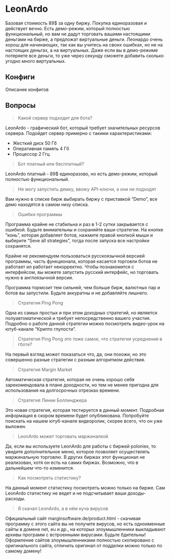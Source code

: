 # LeonArdo
Базовая стоимость 89$ за одну биржу. Покупка единоразовая и действует вечно. Есть демо-режим, который полностью функциональный, но вам не дадут торговать вашими настоящими деньгами на бирже, а предложат виртуальные деньги. Леонардо очень хорош для начинающих, так как вы учитесь на своих ошибках, но не на настоящих деньгах, а на виртуальных. Даже если вы в демо-режиме потеряете все деньги, то уже через секунду сможете добавить сколько угодно много виртуальных.

## Конфиги
Описание конфигов

## Вопросы

> Какой сервер подходит для бота?

LeonArdo - графический бот, который требует значительных ресурсов сервера. Подойдет сервер примерно с такими характеристиками:

* Жесткий диск 50 Гб
* Оперативная память 4 Гб
* Процессор 2 Ггц

> Бот платный или бесплатный?

LeonArdo платный - 89$ единоразово, но есть демо-режим, который полностью функциональный.

> Не могу запустить демку, ввожу API-ключи, а они не подходят

Вам нужно в списке бирж выбирать биржу с приставкой “Demo”, все демо находятся в самом низу списка.

> Ошибки программы

Программа крайне не стабильна и раз в 1-2 сутки закрывается с ошибкой. Будьте внимательны и сохраняйте ваши стратегии. На кнопке “конь”, которая добавляет ботов, нажмите правой кнопкой мыши и выберите “Seve all strategies”, тогда после запуска все настройки сохранятся.

Крайне не рекомендуем пользоваться русскоязычной версией программы, часть функционала, которая касается торговли ботов не работает ил работает некорректно. Чтобы познакомится с интерфейсом, вы можете запустить русский интерфейс, но торговать нужно в англоязычной версии.

Программа тормозит тем сильней, чем больше бирж, валютных пар и ботов вы запустили. Будьте аккуратны и не добавляйте лишнего.


> Стратегия Ping Pong

Одна из самых простых и при этом доходных стратегий, но является полуавтоматической и требует непосредственно вашего участия. Подробно о работе данной стратегии можно посмотреть видео-урок на ютуб-канале “Крипто глупости”.

> Стратегия Ping Pong это тоже самое, что стратегия усреднения в гботе?

На первый взгляд может показаться что, да, они похожи, но это совершенно разные стратегии с разным алгоритмом действия.

> Стратегия Margin Market

Автоматическая стратегия, которая не очень хорошо себя зарекомендовала в плане доходности, но тем не менее пригодна для использования на долгосрочных отрезках времени.

> Стратегия Линии Боллинджера

Это новая стратегия, которая тестируется в данный момент. Подробная информация в скором времени будет опубликована. Попробуйте поискать на нашем ютуб-канале видеоролик, скорее всего, что он уже выложен.

> LeonArdo может торговать маржиналкой

Да, если вы используете LeonArdo для работы с биржей poloniex, то увидите дополнительное меню, которое позволяет осуществлять маржинальную торговлю. В других биржах этот функционал не реализован, хотя он есть на самих биржах. Возможно, что в дальнейшем что-то изменится.

>  Как посмотреть статистику?

На данный момент статистику посмотреть можно только на бирже. Сам LeonArdo статистику не ведет и не подсчитывает ваши доходы-расходы.

>  Я скачал LeonArdo, а в нём куча вирусов

Официальный сайт marginsoftware.de/product.html - скачивая программу с этого сайта вы не получите вирусов, но есть одноименные сайты в домене net, eu и др., на которых злоумышленники выкладывают архивы программ с встроенными вирусами. Будьте бдительны! Оформление сайтов злоумышленниками полностью скопировано с оригинального сайта, отличить оригинал от подделки можно только по самому домену!